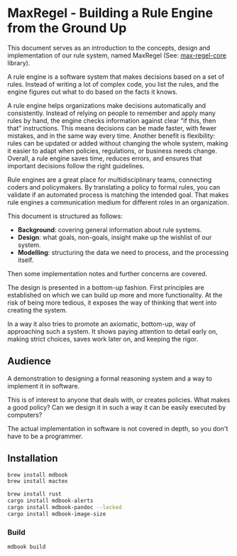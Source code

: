 

# MaxRegel - Building a Rule Engine from the Ground Up

This document serves as an introduction to the concepts, design and implementation of our rule system, named MaxRegel (See: [max-regel-core](https://github.com/zvasva/max-regel-core) library).

A rule engine is a software system that makes decisions based on a set of rules. Instead of writing a lot of complex code, you list the rules, and the engine figures out what to do based on the facts it knows.

A rule engine helps organizations make decisions automatically and consistently. Instead of relying on people to remember and apply many rules by hand, the engine checks information against clear “if this, then that” instructions. This means decisions can be made faster, with fewer mistakes, and in the same way every time. Another benefit is flexibility: rules can be updated or added without changing the whole system, making it easier to adapt when policies, regulations, or business needs change. Overall, a rule engine saves time, reduces errors, and ensures that important decisions follow the right guidelines.

Rule engines are a great place for multidisciplinary teams, connecting coders and policymakers.
By translating a policy to formal rules, you can validate if an automated process is matching the intended goal. That makes rule engines a communication medium for different roles in an organization.

This document is structured as follows:

* **Background**: covering general information about rule systems.
* **Design**: what goals, non-goals, insight make up the wishlist of our system.
* **Modelling**: structuring the data we need to process, and the processing itself.

Then some implementation notes and further concerns are covered.

The design is presented in a bottom-up fashion. First principles are established on which we can build up more and more functionality.
At the risk of being more tedious, it exposes the way of thinking that went into creating the system.

In a way it also tries to promote an axiomatic, bottom-up, way of approaching such a system.
It shows paying attention to detail early on, making strict choices, saves work later on, and keeping the rigor.

## Audience

A demonstration to designing a formal reasoning system and a way to implement it in software.

This is of interest to anyone that deals with, or creates policies. What makes a good policy?
Can we design it in such a way it can be easily executed by computers?

The actual implementation in software is not covered in depth, so you don't have to be a programmer.



## Installation

```bash
brew install mdbook
brew install mactex

brew install rust
cargo install mdbook-alerts
cargo install mdbook-pandoc --locked
cargo install mdbook-image-size

```

### Build
```bash
mdbook build
```
